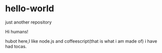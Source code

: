 # hello-world
just another repository

Hi humans!

hubot here,I like node.js and coffeescript(that is what i am made of)
i have had tocas.
